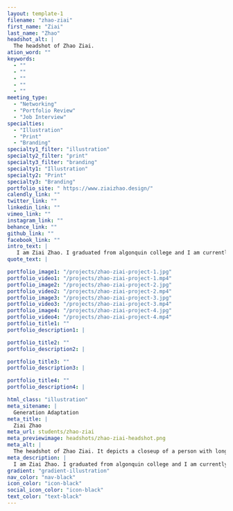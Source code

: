 ```yaml
---
layout: template-1
filename: "zhao-ziai"
first_name: "Ziai"
last_name: "Zhao"
headshot_alt: |
  The headshot of Zhao Ziai.
ation_word: ""
keywords:
  - ""
  - ""
  - ""
  - ""
  - ""
meeting_type:
  - "Networking"
  - "Portfolio Review"
  - "Job Interview"
specialties:
  - "Illustration"
  - "Print"
  - "Branding"
specialty1_filter: "illustration"
specialty2_filter: "print"
specialty3_filter: "branding"
specialty1: "Illustration"
specialty2: "Print"
specialty3: "Branding"
portfolio_site: " https://www.ziaizhao.design/"
calendly_link: ""
twitter_link: ""
linkedin_link: ""
vimeo_link: ""
instagram_link: ""
behance_link: ""
github_link: ""
facebook_link: ""
intro_text: |
   I am Ziai Zhao. I graduated from algonquin college and I am currently a freelance designer.
quote_text: |

portfolio_image1: "/projects/zhao-ziai-project-1.jpg"
portfolio_video1: "/projects/zhao-ziai-project-1.mp4"
portfolio_image2: "/projects/zhao-ziai-project-2.jpg"
portfolio_video2: "/projects/zhao-ziai-project-2.mp4"
portfolio_image3: "/projects/zhao-ziai-project-3.jpg"
portfolio_video3: "/projects/zhao-ziai-project-3.mp4"
portfolio_image4: "/projects/zhao-ziai-project-4.jpg"
portfolio_video4: "/projects/zhao-ziai-project-4.mp4"
portfolio_title1: ""
portfolio_description1: |

portfolio_title2: ""
portfolio_description2: |

portfolio_title3: ""
portfolio_description3: |

portfolio_title4: ""
portfolio_description4: |

html_class: "illustration"
meta_sitename: |
  Generation Adaptation
meta_title: |
  Ziai Zhao
meta_url: students/zhao-ziai
meta_previewimage: headshots/zhao-ziai-headshot.png
meta_alt: |
  The headshot of Zhao Ziai. It depicts a closeup of a person with long, dark hair, wearing glasses and a necklace, looking calmly at the camera with their head tilted slightly.
meta_description: |
  I am Ziai Zhao. I graduated from algonquin college and I am currently a freelance designer.
gradient: "gradient-illustration"
nav_color: "nav-black"
icon_color: "icon-black"
social_icon_color: "icon-black"
text_color: "text-black"
---
```

